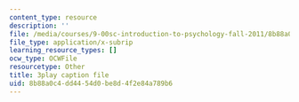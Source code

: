 ```yaml
---
content_type: resource
description: ''
file: /media/courses/9-00sc-introduction-to-psychology-fall-2011/8b88a0c4dd4454d0be8d4f2e84a789b6_yBYebcVw8Zk.vtt
file_type: application/x-subrip
learning_resource_types: []
ocw_type: OCWFile
resourcetype: Other
title: 3play caption file
uid: 8b88a0c4-dd44-54d0-be8d-4f2e84a789b6
---
```

